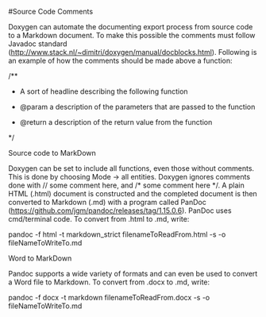 #Source Code Comments

Doxygen can automate the documenting export process from source code to a Markdown document. To make this possible the comments must follow Javadoc standard (http://www.stack.nl/~dimitri/doxygen/manual/docblocks.html). Following is an example of how the comments should be made above a function:

/**

* A sort of headline describing the following function

* @param a description of the parameters that are passed to the function

* @return a description of the return value from the function

*/

Source code to MarkDown

Doxygen can be set to include all functions, even those without comments. This is done by choosing Mode -> all entities. Doxygen ignores comments done with // some comment here, and /* some comment here */. A plain HTML (.html) document is constructed and the completed document is then converted to Markdown (.md) with a program called PanDoc (https://github.com/jgm/pandoc/releases/tag/1.15.0.6). PanDoc uses cmd/terminal code. To convert from .html to .md, write:

pandoc -f html -t markdown_strict filenameToReadFrom.html -s -o fileNameToWriteTo.md

Word to MarkDown

Pandoc supports a wide variety of formats and can even be used to convert a Word file to Markdown. To convert from .docx to .md, write:

pandoc -f docx -t markdown filenameToReadFrom.docx -s -o fileNameToWriteTo.md
